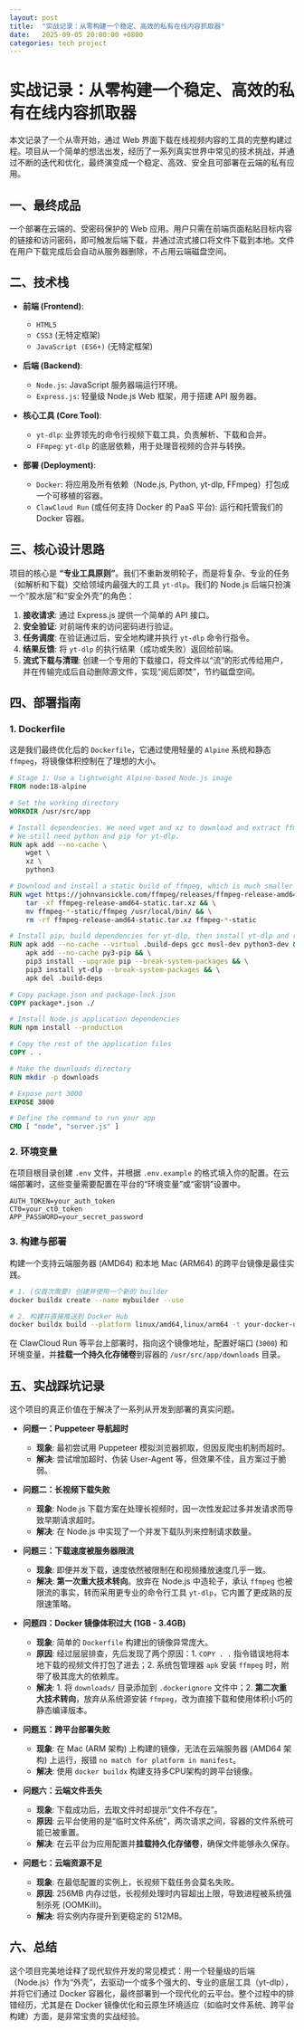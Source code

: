 ```yaml
---
layout: post
title:  "实战记录：从零构建一个稳定、高效的私有在线内容抓取器"
date:   2025-09-05 20:00:00 +0800
categories: tech project
---
```

# 实战记录：从零构建一个稳定、高效的私有在线内容抓取器

本文记录了一个从零开始，通过 Web 界面下载在线视频内容的工具的完整构建过程。项目从一个简单的想法出发，经历了一系列真实世界中常见的技术挑战，并通过不断的迭代和优化，最终演变成一个稳定、高效、安全且可部署在云端的私有应用。

## 一、最终成品

一个部署在云端的、受密码保护的 Web 应用。用户只需在前端页面粘贴目标内容的链接和访问密码，即可触发后端下载，并通过流式接口将文件下载到本地。文件在用户下载完成后会自动从服务器删除，不占用云端磁盘空间。

## 二、技术栈

*   **前端 (Frontend)**:
    *   `HTML5`
    *   `CSS3` (无特定框架)
    *   `JavaScript (ES6+)` (无特定框架)

*   **后端 (Backend)**:
    *   `Node.js`: JavaScript 服务器端运行环境。
    *   `Express.js`: 轻量级 Node.js Web 框架，用于搭建 API 服务器。

*   **核心工具 (Core Tool)**:
    *   `yt-dlp`: 业界领先的命令行视频下载工具，负责解析、下载和合并。
    *   `FFmpeg`: `yt-dlp` 的底层依赖，用于处理音视频的合并与转换。

*   **部署 (Deployment)**:
    *   `Docker`: 将应用及所有依赖（Node.js, Python, yt-dlp, FFmpeg）打包成一个可移植的容器。
    *   `ClawCloud Run` (或任何支持 Docker 的 PaaS 平台): 运行和托管我们的 Docker 容器。

## 三、核心设计思路

项目的核心是 **“专业工具原则”**。我们不重新发明轮子，而是将复杂、专业的任务（如解析和下载）交给领域内最强大的工具 `yt-dlp`。我们的 Node.js 后端只扮演一个“胶水层”和“安全外壳”的角色：

1.  **接收请求**: 通过 Express.js 提供一个简单的 API 接口。
2.  **安全验证**: 对前端传来的访问密码进行验证。
3.  **任务调度**: 在验证通过后，安全地构建并执行 `yt-dlp` 命令行指令。
4.  **结果反馈**: 将 `yt-dlp` 的执行结果（成功或失败）返回给前端。
5.  **流式下载与清理**: 创建一个专用的下载接口，将文件以“流”的形式传给用户，并在传输完成后自动删除源文件，实现“阅后即焚”，节约磁盘空间。

## 四、部署指南

### 1. Dockerfile

这是我们最终优化后的 `Dockerfile`，它通过使用轻量的 `Alpine` 系统和静态 `ffmpeg`，将镜像体积控制在了理想的大小。

```dockerfile
# Stage 1: Use a lightweight Alpine-based Node.js image
FROM node:18-alpine

# Set the working directory
WORKDIR /usr/src/app

# Install dependencies. We need wget and xz to download and extract ffmpeg.
# We still need python and pip for yt-dlp.
RUN apk add --no-cache \
    wget \
    xz \
    python3

# Download and install a static build of ffmpeg, which is much smaller
RUN wget https://johnvansickle.com/ffmpeg/releases/ffmpeg-release-amd64-static.tar.xz && \
    tar -xf ffmpeg-release-amd64-static.tar.xz && \
    mv ffmpeg-*-static/ffmpeg /usr/local/bin/ && \
    rm -rf ffmpeg-release-amd64-static.tar.xz ffmpeg-*-static

# Install pip, build dependencies for yt-dlp, then install yt-dlp and remove build deps.
RUN apk add --no-cache --virtual .build-deps gcc musl-dev python3-dev && \
    apk add --no-cache py3-pip && \
    pip3 install --upgrade pip --break-system-packages && \
    pip3 install yt-dlp --break-system-packages && \
    apk del .build-deps

# Copy package.json and package-lock.json
COPY package*.json ./ 

# Install Node.js application dependencies
RUN npm install --production

# Copy the rest of the application files
COPY . .

# Make the downloads directory
RUN mkdir -p downloads

# Expose port 3000
EXPOSE 3000

# Define the command to run your app
CMD [ "node", "server.js" ]
```

### 2. 环境变量

在项目根目录创建 `.env` 文件，并根据 `.env.example` 的格式填入你的配置。在云端部署时，这些变量需要配置在平台的“环境变量”或“密钥”设置中。

```
AUTH_TOKEN=your_auth_token
CT0=your_ct0_token
APP_PASSWORD=your_secret_password
```

### 3. 构建与部署

构建一个支持云端服务器 (AMD64) 和本地 Mac (ARM64) 的跨平台镜像是最佳实践。

```bash
# 1. (仅首次需要) 创建并使用一个新的 builder
docker buildx create --name mybuilder --use

# 2. 构建并直接推送到 Docker Hub
docker buildx build --platform linux/amd64,linux/arm64 -t your-docker-username/x-downloader --push .
```

在 ClawCloud Run 等平台上部署时，指向这个镜像地址，配置好端口 (`3000`) 和环境变量，并**挂载一个持久化存储卷**到容器的 `/usr/src/app/downloads` 目录。

## 五、实战踩坑记录

这个项目的真正价值在于解决了一系列从开发到部署的真实问题。

*   **问题一：Puppeteer 导航超时**
    *   **现象**: 最初尝试用 Puppeteer 模拟浏览器抓取，但因反爬虫机制而超时。
    *   **解决**: 尝试增加超时、伪装 User-Agent 等，但效果不佳，且方案过于脆弱。

*   **问题二：长视频下载失败**
    *   **现象**: Node.js 下载方案在处理长视频时，因一次性发起过多并发请求而导致早期请求超时。
    *   **解决**: 在 Node.js 中实现了一个并发下载队列来控制请求数量。

*   **问题三：下载速度被服务器限流**
    *   **现象**: 即便并发下载，速度依然被限制在和视频播放速度几乎一致。
    *   **解决**: **第一次重大技术转向**。放弃在 Node.js 中造轮子，承认 `ffmpeg` 也被限流的事实，转而采用更专业的命令行工具 `yt-dlp`，它内置了更成熟的反限速策略。

*   **问题四：Docker 镜像体积过大 (1GB - 3.4GB)**
    *   **现象**: 简单的 `Dockerfile` 构建出的镜像异常庞大。
    *   **原因**: 经过层层排查，先后发现了两个原因：1. `COPY . .` 指令错误地将本地下载的视频文件打包了进去；2. 系统包管理器 `apk` 安装 `ffmpeg` 时，附带了极其庞大的依赖库。
    *   **解决**: 1. 将 `downloads/` 目录添加到 `.dockerignore` 文件中；2. **第二次重大技术转向**，放弃从系统源安装 `ffmpeg`，改为直接下载和使用体积小巧的静态编译版本。

*   **问题五：跨平台部署失败**
    *   **现象**: 在 Mac (ARM 架构) 上构建的镜像，无法在云端服务器 (AMD64 架构) 上运行，报错 `no match for platform in manifest`。
    *   **解决**: 使用 `docker buildx` 构建支持多CPU架构的跨平台镜像。

*   **问题六：云端文件丢失**
    *   **现象**: 下载成功后，去取文件时却提示“文件不存在”。
    *   **原因**: 云平台使用的是“临时文件系统”，两次请求之间，容器的文件系统可能已被重置。
    *   **解决**: 在云平台为应用配置并**挂载持久化存储卷**，确保文件能够永久保存。

*   **问题七：云端资源不足**
    *   **现象**: 在最低配置的实例上，长视频下载任务会莫名失败。
    *   **原因**: 256MB 内存过低，长视频处理时内容超出上限，导致进程被系统强制杀死 (OOMKill)。
    *   **解决**: 将实例内存提升到更稳定的 512MB。

## 六、总结

这个项目完美地诠释了现代软件开发的常见模式：用一个轻量级的后端（Node.js）作为“外壳”，去驱动一个或多个强大的、专业的底层工具（yt-dlp），并将它们通过 Docker 容器化，最终部署到一个现代化的云平台。整个过程中的排错经历，尤其是在 Docker 镜像优化和云原生环境适应（如临时文件系统、跨平台构建）方面，是非常宝贵的实战经验。
